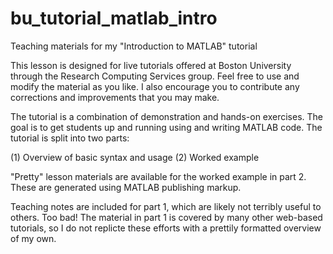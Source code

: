 # bu_tutorial_matlab_intro
Teaching materials for my "Introduction to MATLAB" tutorial

This lesson is designed for live tutorials offered at Boston University through
the Research Computing Services group. Feel free to use and modify the material
as you like. I also encourage you to contribute any corrections and improvements
that you may make.

The tutorial is a combination of demonstration and hands-on exercises. The goal
is to get students up and running using and writing MATLAB code. The tutorial is
split into two parts:

  (1) Overview of basic syntax and usage
  (2) Worked example 

"Pretty" lesson materials are available for the worked example in part 2. These
are generated using MATLAB publishing markup.  

Teaching notes are included for part 1, which are likely not terribly useful to
others. Too bad! The material in part 1 is covered by many other web-based
tutorials, so I do not replicte these efforts with a prettily formatted overview
of my own.
